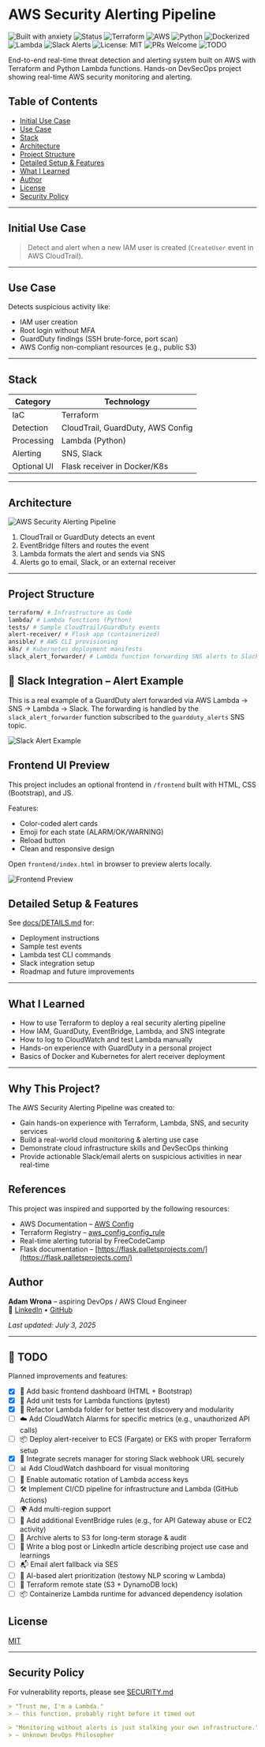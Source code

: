 # AWS Security Alerting Pipeline

![Built with anxiety](https://img.shields.io/badge/built%20with-anxiety-red)
![Status](https://img.shields.io/badge/status-WIP-yellow)
![Terraform](https://img.shields.io/badge/IaC-Terraform-623CE4?logo=terraform)
![AWS](https://img.shields.io/badge/Cloud-AWS-232F3E?logo=amazon-aws)
![Python](https://img.shields.io/badge/python-3.12-blue)
![Dockerized](https://img.shields.io/badge/containerized-yes-informational)
![Lambda](https://img.shields.io/badge/Compute-Lambda-orange?logo=aws-lambda)
![Slack Alerts](https://img.shields.io/badge/Alerts-Slack-4A154B?logo=slack)
![License: MIT](https://img.shields.io/badge/License-MIT-blue.svg)
![PRs Welcome](https://img.shields.io/badge/PRs-welcome-brightgreen.svg)
![TODO](https://img.shields.io/badge/TODO-in%20progress-blueviolet)


  End-to-end real-time threat detection and alerting system built on AWS with Terraform and Python Lambda functions.
  Hands-on DevSecOps project showing real-time AWS security monitoring and alerting.

## Table of Contents

- [Initial Use Case](#initial-use-case)
- [Use Case](#use-case)
- [Stack](#stack)
- [Architecture](#architecture)
- [Project Structure](#project-structure)
- [Detailed Setup & Features](#detailed-setup--features)
- [What I Learned](#what-i-learned)
- [Author](#author)
- [License](#license)
- [Security Policy](#security-policy)

---

## Initial Use Case
> Detect and alert when a new IAM user is created (`CreateUser` event in AWS CloudTrail).

---

## Use Case
Detects suspicious activity like:
- IAM user creation  
- Root login without MFA  
- GuardDuty findings (SSH brute-force, port scan)  
- AWS Config non-compliant resources (e.g., public S3)

---

## Stack

| Category      | Technology                         |
|---------------|------------------------------------|
| IaC           | Terraform                          |
| Detection     | CloudTrail, GuardDuty, AWS Config  |
| Processing    | Lambda (Python)                    |
| Alerting      | SNS, Slack                         |
| Optional UI   | Flask receiver in Docker/K8s       |

---

## Architecture

![AWS Security Alerting Pipeline](diagram.png)

1. CloudTrail or GuardDuty detects an event  
2. EventBridge filters and routes the event  
3. Lambda formats the alert and sends via SNS  
4. Alerts go to email, Slack, or an external receiver

---

## Project Structure

```bash
terraform/ # Infrastructure as Code
lambda/ # Lambda functions (Python)
tests/ # Sample CloudTrail/GuardDuty events
alert-receiver/ # Flask app (containerized)
ansible/ # AWS CLI provisioning
k8s/ # Kubernetes deployment manifests
slack_alert_forwarder/ # Lambda function forwarding SNS alerts to Slack

```

## 🔔 Slack Integration – Alert Example

This is a real example of a GuardDuty alert forwarded via AWS Lambda → SNS → Lambda → Slack.
The forwarding is handled by the `slack_alert_forwarder` function subscribed to the `guardduty_alerts` SNS topic.


![Slack Alert Example](docs/screenshots/slack_screenshot.png)

## Frontend UI Preview

This project includes an optional frontend in `/frontend` built with HTML, CSS (Bootstrap), and JS.

Features:
- Color-coded alert cards
- Emoji for each state (ALARM/OK/WARNING)
- Reload button
- Clean and responsive design

Open `frontend/index.html` in browser to preview alerts locally.

![Frontend Preview](frontend/frontend-preview.png)

## Detailed Setup & Features

See [docs/DETAILS.md](docs/DETAILS.md) for:

- Deployment instructions  
- Sample test events  
- Lambda test CLI commands  
- Slack integration setup  
- Roadmap and future improvements

---

## What I Learned

- How to use Terraform to deploy a real security alerting pipeline  
- How IAM, GuardDuty, EventBridge, Lambda, and SNS integrate  
- How to log to CloudWatch and test Lambda manually  
- Hands-on experience with GuardDuty in a personal project  
- Basics of Docker and Kubernetes for alert receiver deployment

---
## Why This Project?

The AWS Security Alerting Pipeline was created to:
- Gain hands-on experience with Terraform, Lambda, SNS, and security services
- Build a real-world cloud monitoring & alerting use case
- Demonstrate cloud infrastructure skills and DevSecOps thinking
- Provide actionable Slack/email alerts on suspicious activities in near real-time

## References

This project was inspired and supported by the following resources:

- AWS Documentation – [AWS Config](https://docs.aws.amazon.com/config/)
- Terraform Registry – [aws_config_config_rule](https://registry.terraform.io/providers/hashicorp/aws/latest/docs/resources/config_config_rule)
- Real-time alerting tutorial by FreeCodeCamp
- Flask documentation – [https://flask.palletsprojects.com/](https://flask.palletsprojects.com/)

## Author

**Adam Wrona** – aspiring DevOps / AWS Cloud Engineer  
🔗 [LinkedIn](https://www.linkedin.com/in/adam-wrona-111ba728b) • [GitHub](https://github.com/cloudcr0w)

_Last updated: July 3, 2025_

---


## 🚧 TODO

Planned improvements and features:

- [x] 🎨 Add basic frontend dashboard (HTML + Bootstrap)
- [x] 🧪 Add unit tests for Lambda functions (pytest)
- [x] 🔁 Refactor Lambda folder for better test discovery and modularity
- [ ] ☁️ Add CloudWatch Alarms for specific metrics (e.g., unauthorized API calls)
- [ ] 📦 Deploy alert-receiver to ECS (Fargate) or EKS with proper Terraform setup
- [x] 🔐 Integrate secrets manager for storing Slack webhook URL securely
- [ ] 📊 Add CloudWatch dashboard for visual monitoring
- [ ] 🔄 Enable automatic rotation of Lambda access keys
- [ ] 🛠️ Implement CI/CD pipeline for infrastructure and Lambda (GitHub Actions)
- [ ] 🌍 Add multi-region support
- [ ] 🧩 Add additional EventBridge rules (e.g., for API Gateway abuse or EC2 activity)
- [ ] 📁 Archive alerts to S3 for long-term storage & audit
- [ ] 📖 Write a blog post or LinkedIn article describing project use case and learnings
- [ ] 📬 Email alert fallback via SES
- [ ] 🧠 AI-based alert prioritization (testowy NLP scoring w Lambda)
- [ ] 🧼 Terraform remote state (S3 + DynamoDB lock)
- [ ] 📦 Containerize Lambda runtime for advanced dependency isolation

## License

[MIT](LICENSE)

---

## Security Policy

For vulnerability reports, please see [SECURITY.md](SECURITY.md)

```markdown
> "Trust me, I'm a Lambda."  
> — this function, probably right before it timed out
```

```markdown
> "Monitoring without alerts is just stalking your own infrastructure."  
> — Unknown DevOps Philosopher
```